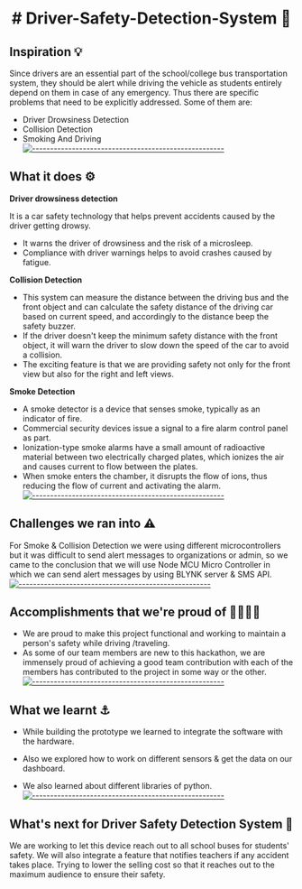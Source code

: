  <h1 align='center'> # Driver-Safety-Detection-System 🚌 </h1>

## Inspiration :bulb:

Since drivers are an essential part of the school/college bus transportation system, they should be alert while driving the vehicle as students entirely depend on them in case of any emergency.
Thus there are specific problems that need to be explicitly addressed. Some of them are:

- Driver Drowsiness Detection
- Collision Detection
- Smoking And Driving
[![-----------------------------------------------------](https://raw.githubusercontent.com/andreasbm/readme/master/assets/lines/colored.png)](#table-of-contents)

## What it does :gear:

**Driver drowsiness detection**

It is a car safety technology that helps prevent accidents caused by the driver getting drowsy. 
- It warns the driver of drowsiness and the risk of a microsleep.
- Compliance with driver warnings helps to avoid crashes caused by fatigue.

**Collision Detection**

- This system can measure the distance between the driving bus and the front object and can calculate the safety distance of the driving car based on current speed, and accordingly to the distance beep the safety buzzer. 
- If the driver doesn't keep the minimum safety distance with the front object, it will warn the driver to slow down the speed of the car to avoid a collision.
- The exciting feature is that we are providing safety not only for the front view but also for the right and left views.

**Smoke Detection**

- A smoke detector is a device that senses smoke, typically as an indicator of fire. 
- Commercial security devices issue a signal to a fire alarm control panel as part.
- Ionization-type smoke alarms have a small amount of radioactive material between two electrically charged plates, which ionizes the air and causes current to flow between the plates. 
- When smoke enters the chamber, it disrupts the flow of ions, thus reducing the flow of current and activating the alarm.
[![-----------------------------------------------------](https://raw.githubusercontent.com/andreasbm/readme/master/assets/lines/colored.png)](#table-of-contents)
## Challenges we ran into :warning:

For Smoke & Collision Detection we were using different microcontrollers but it was difficult to send alert messages to organizations or admin, so we came to the conclusion that we will use Node MCU Micro Controller in which we can send alert messages by using BLYNK server  & SMS API.
[![-----------------------------------------------------](https://raw.githubusercontent.com/andreasbm/readme/master/assets/lines/colored.png)](#table-of-contents)
## Accomplishments that we're proud of :woman_office_worker::technologist:

- We are proud to make this project functional and working to maintain a person's safety while driving /traveling.
- As some of our team members are new to this hackathon, we are immensely proud of achieving a good team contribution with each of the members has contributed to the project in some way or the other.
[![-----------------------------------------------------](https://raw.githubusercontent.com/andreasbm/readme/master/assets/lines/colored.png)](#table-of-contents)
## What we learnt :anchor:

- While building the prototype we learned to integrate the software with the hardware.

- Also we explored how to work on different sensors & get the data on our dashboard.

- We also learned about different libraries of python.
[![-----------------------------------------------------](https://raw.githubusercontent.com/andreasbm/readme/master/assets/lines/colored.png)](#table-of-contents)
## What's next for Driver Safety Detection System :rocket:

 We are working to let this device reach out to all school buses for students' safety.
We will also integrate a feature that notifies teachers if any accident takes place.
Trying to lower the selling cost so that it reaches out to the maximum audience to ensure their safety.
